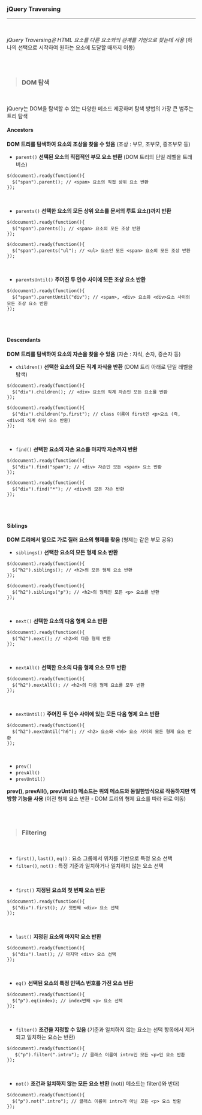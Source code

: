 ### jQuery Traversing
---

<br>

_jQuery Traversing은 HTML 요소를 다른 요소와의 관계를 기반으로 찾는데 사용_
(하나의 선택으로 시작하여 원하는 요소에 도달할 때까지 이동)

<br><br>

>### DOM 탐색

<br>

jQuery는 DOM을 탐색할 수 있는 다양한 메소드 제공하며 탐색 방법의 가장 큰 범주는 트리 탐색

#### Ancestors

__DOM 트리를 탐색하여 요소의 조상을 찾을 수 있음__
(조상 : 부모, 조부모, 증조부모 등)

- `parent()`
__선택된 요소의 직접적인 부모 요소 반환__
(DOM 트리의 단일 레벨을 트래버스)

~~~
$(document).ready(function(){
  $("span").parent(); // <span> 요소의 직접 상위 요소 반환
});
~~~

<br>

- `parents()`
__선택한 요소의 모든 상위 요소를 문서의 루트 요소(<html>)까지 반환__

~~~
$(document).ready(function(){
  $("span").parents(); // <span> 요소의 모든 조상 반환
});

$(document).ready(function(){
  $("span").parents("ul"); // <ul> 요소인 모든 <span> 요소의 모든 조상 반환
});
~~~

<br>

- `parentsUntil()`
__주어진 두 인수 사이에 모든 조상 요소 반환__

~~~
$(document).ready(function(){
  $("span").parentUntil("div"); // <span>, <div> 요소와 <div>요소 사이의 모든 조상 요소 반환
});
~~~

<br><br>

#### Descendants

__DOM 트리를 탐색하여 요소의 자손을 찾을 수 있음__
(자손 : 자식, 손자, 증손자 등)

- `children()`
__선택한 요소의 모든 직계 자식을 반환__
(DOM 트리 아래로 단일 레벨을 탐색)

~~~
$(document).ready(function(){
  $("div").children(); // <div> 요소의 직계 자손인 모든 요소를 반환
});

$(document).ready(function(){
  $("div").children("p.first"); // class 이름이 first인 <p>요소 (즉, <div>의 직계 하위 요소 반환)
});
~~~

<br>

- `find()`
__선택한 요소의 자손 요소를 마지막 자손까지 반환__

~~~
$(document).ready(function(){
  $("div").find("span"); // <div> 자손인 모든 <span> 요소 반환
});

$(document).ready(function(){
  $("div").find("*"); // <div>의 모든 자손 반환
});
~~~

<br><br>

#### Siblings

__DOM 트리에서 옆으로 가로 질러 요소의 형제를 찾음__
(형제는 같은 부모 공유)

- `siblings()`
__선택한 요소의 모든 형제 요소 반환__

~~~
$(document).ready(function(){
  $("h2").siblings(); // <h2>의 모든 형제 요소 반환
});

$(document).ready(function(){
  $("h2").siblings("p"); // <h2>의 형제인 모든 <p> 요소를 반환
});
~~~

<br>

- `next()`
__선택한 요소의 다음 형제 요소 반환__

~~~
$(document).ready(function(){
  $("h2").next(); // <h2>의 다음 형제 반환
});
~~~

<br>

- `nextAll()`
__선택한 요소의 다음 형제 요소 모두 반환__

~~~
$(document).ready(function(){
  $("h2").nextAll(); // <h2>의 다음 형제 요소를 모두 반환
});
~~~

<br>

- `nextUntil()`
__주어진 두 인수 사이에 있는 모든 다음 형제 요소 반환__

~~~
$(document).ready(function(){
  $("h2").nextUntil("h6"); // <h2> 요소와 <h6> 요소 사이의 모든 형제 요소 반환
});
~~~

<br>

- `prev()`
- `prevAll()`
- `prevUntil()`

__prev(), prevAll(), prevUntil() 메소드는 위의 메소드와 동일한방식으로 작동하지만 역방향 기능을 사용__
(이전 형제 요소 반환 - DOM 트리의 형제 요소를 따라 뒤로 이동)

<br><br>

>### Filtering

<br>

- `first()`, `last()`, `eq()` : 요소 그룹에서 위치를 기반으로 특정 요소 선택
- `filter()`, `not()` : 특정 기준과 일치하거나 일치하지 않는 요소 선택

<br>

- `first()`
__지정된 요소의 첫 번쨰 요소 반환__
~~~
$(document).ready(function(){
  $("div").first(); // 첫번째 <div> 요소 선택
});
~~~

<br>

- `last()`
__지정된 요소의 마지막 요소 반환__
~~~
$(document).ready(function(){
  $("div").last(); // 마지막 <div> 요소 선택
});
~~~

<br>

- `eq()`
__선택된 요소의 특정 인덱스 번호를 가진 요소 반환__
~~~
$(document).ready(function(){
  $("p").eq(index); // index번째 <p> 요소 선택
});
~~~

<br>

- `filter()`
__조건을 지정할 수 있음__
(기준과 일치하지 않는 요소는 선택 항목에서 제거되고 일치하는 요소는 반환)
~~~
$(document).ready(function(){
   $("p").filter(".intro"); // 클래스 이름이 intro인 모든 <p>인 요소 반환
});
~~~

<br>

- `not()`
__조건과 일치하지 않는 모든 요소 반환__
(not() 메소드는 filter()와 반대)
~~~
$(document).ready(function(){
  $("p").not(".intro"); // 클래스 이름이 intro가 아닌 모든 <p> 요소 반환
});
~~~
